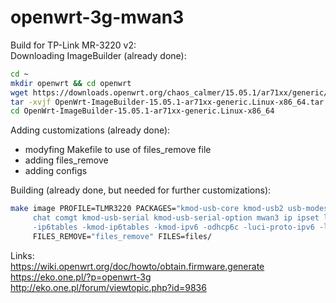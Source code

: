 # openwrt-3g-mwan3

Build for TP-Link MR-3220 v2:<br>
Downloading ImageBuilder (already done): 
```bash
cd ~
mkdir openwrt && cd openwrt
wget https://downloads.openwrt.org/chaos_calmer/15.05.1/ar71xx/generic/OpenWrt-ImageBuilder-15.05.1-ar71xx-generic.Linux-x86_64.tar.bz2
tar -xvjf OpenWrt-ImageBuilder-15.05.1-ar71xx-generic.Linux-x86_64.tar.bz2
cd OpenWrt-ImageBuilder-15.05.1-ar71xx-generic.Linux-x86_64
```

Adding customizations (already done): 
 - modyfing Makefile to use of files_remove file
 - adding files_remove
 - adding configs

Building (already done, but needed for further customizations): 
```bash
make image PROFILE=TLMR3220 PACKAGES="kmod-usb-core kmod-usb2 usb-modeswitch libusb-1.0 \
     chat comgt kmod-usb-serial kmod-usb-serial-option mwan3 ip ipset luci luci-proto-3g luci-app-mwan3 \
     -ip6tables -kmod-ip6tables -kmod-ipv6 -odhcp6c -luci-proto-ipv6 -libip6tc" \
     FILES_REMOVE="files_remove" FILES=files/
```

Links:<br>
https://wiki.openwrt.org/doc/howto/obtain.firmware.generate <br>
https://eko.one.pl/?p=openwrt-3g <br>
http://eko.one.pl/forum/viewtopic.php?id=9836 <br>
